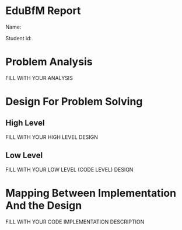 # EduBfM Report

Name:

Student id:

# Problem Analysis

FILL WITH YOUR ANALYSIS

# Design For Problem Solving

## High Level

FILL WITH YOUR HIGH LEVEL DESIGN

## Low Level

FILL WITH YOUR LOW LEVEL (CODE LEVEL) DESIGN

# Mapping Between Implementation And the Design

FILL WITH YOUR CODE IMPLEMENTATION DESCRIPTION
